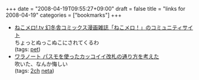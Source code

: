 +++
date = "2008-04-19T09:55:27+09:00"
draft = false
title = "links for 2008-04-19"
categories = ["bookmarks"]
+++

<ul class="delicious">
	<li>
		<div class="delicious-link"><a href="http://www.nekomero.tv/">ねこメロ!.tv 幻冬舎コミックス漫画雑誌「ねこメロ！」のコミュニティサイト</a></div>
		<div class="delicious-extended">ちょっとぬっこぬこにされてくるわ</div>
		<div class="delicious-tags">(tags: <a href="http://del.icio.us/nobu666/pet">pet</a>)</div>
	</li>
	<li>
		<div class="delicious-link"><a href="http://waranote.blog76.fc2.com/blog-entry-1086.html">ワラノート パスモを使ったカッコイイ改札の通り方を考えた</a></div>
		<div class="delicious-extended">吹いた、なんか悔しい</div>
		<div class="delicious-tags">(tags: <a href="http://del.icio.us/nobu666/2ch">2ch</a> <a href="http://del.icio.us/nobu666/neta">neta</a>)</div>
	</li>
</ul>
